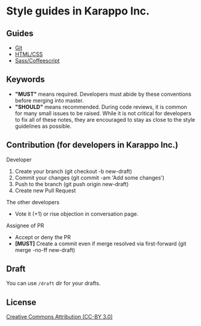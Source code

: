 # Style guides in Karappo Inc.

## Guides

- [Git](git.ja.md)
- [HTML/CSS](html.ja.md)
- [Sass/Coffeescript](sass-coffee.ja.md)

## Keywords

- __"MUST"__ means required. Developers must abide by these conventions before merging into master.
- __"SHOULD"__ means recommended. During code reviews, it is common for many small issues to be raised. While it is not critical for developers to fix all of these notes, they are encouraged to stay as close to the style guidelines as possible.

## Contribution (for developers in Karappo Inc.)

Developer

1. Create your branch (git checkout -b new-draft)
2. Commit your changes (git commit -am 'Add some changes')
3. Push to the branch (git push origin new-draft)
4. Create new Pull Request

The other developers

- Vote it (+1) or rise objection in conversation page.

Assignee of PR

- Accept or deny the PR
- **[MUST]** Create a commit even if merge resolved via first-forward (git merge -no-ff new-draft)

## Draft

You can use `/draft` dir for your drafts.

## License

[Creative Commons Attribution (CC-BY 3.0)](http://creativecommons.org/licenses/by/3.0/)
